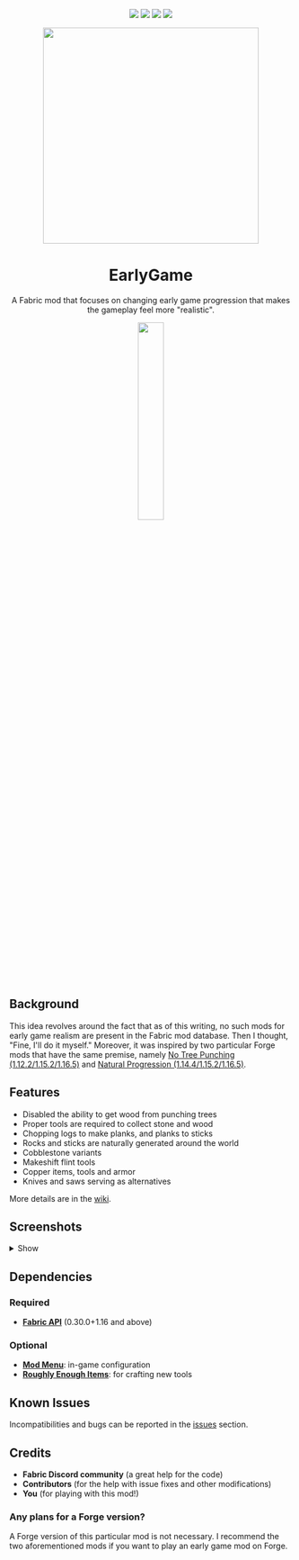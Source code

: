 <p align="center">
<a href="https://github.com/JayCeeCreates/earlygame/blob/master/LICENSE"><img src="https://img.shields.io/github/license/jayceecreates/earlygame?style=for-the-badge"></a>
<img src="https://img.shields.io/badge/mc%20version-1.16.x-brightgreen?style=for-the-badge">
<img src="https://img.shields.io/badge/mod%20version-1.0.2-yellow?style=for-the-badge">
<a href="https://fabricmc.net"><img src="https://img.shields.io/badge/modloader-fabric-blue?style=for-the-badge"></a>
</p>

<p align="center">
  <img width="384" height="384" src="https://cdn.discordapp.com/attachments/669587583034064919/753223254474227762/icon.png">
</p>

<h1 align="center">EarlyGame</h1>
<p align="center">A Fabric mod that focuses on changing early game progression that makes the gameplay feel more "realistic".</p>

<p align="center"><a href="https://www.paypal.com/cgi-bin/webscr?return=https://github.com/JayCeeCreates/earlygame&amp;cn=Add+special+instructions+to+the+addon+author()&amp;business=jaycee.creates%40gmail.com&amp;bn=PP-DonationsBF:btn_donateCC_LG.gif:NonHosted&amp;cancel_return=https://github.com/JayCeeCreates/earlygame&amp;lc=US&amp;item_name=EarlyGame+(from+github.com)&amp;cmd=_donations&amp;rm=1&amp;no_shipping=1&amp;currency_code=USD" target="_blank"><img src="https://vetsupportusa.com/wp-content/uploads/donate-paypal-main-1.png" width=30%></a></p>

## Background

This idea revolves around the fact that as of this writing, no such mods for early game realism are present in the Fabric mod database. Then I thought, "Fine, I'll do it myself." Moreover, it was inspired by two particular Forge mods that have the same premise, namely [No Tree Punching (1.12.2/1.15.2/1.16.5)](https://www.curseforge.com/minecraft/mc-mods/no-tree-punching) and [Natural Progression (1.14.4/1.15.2/1.16.5)](https://www.curseforge.com/minecraft/mc-mods/natural-progressions).

## Features

- Disabled the ability to get wood from punching trees
- Proper tools are required to collect stone and wood
- Chopping logs to make planks, and planks to sticks
- Rocks and sticks are naturally generated around the world
- Cobblestone variants
- Makeshift flint tools
- Copper items, tools and armor
- Knives and saws serving as alternatives

More details are in the [wiki](https://github.com/JayCeeCreates/earlygame/wiki).

## Screenshots

<details><summary>Show</summary>
<p align="center">
<img width="640" height="360" src="https://media.discordapp.net/attachments/807114433787854868/810885401043533824/2021-02-15_22.26.53.png">
<img width="640" height="360" src="https://media.discordapp.net/attachments/807114433787854868/810885396292042822/2021-02-15_22.34.08.png">
<img width="640" height="360" src="https://media.discordapp.net/attachments/807114433787854868/810886920053194782/2021-02-15_22.19.59.png">
<img width="640" height="360" src="https://media.discordapp.net/attachments/807114433787854868/810885400595922954/2021-02-15_22.18.33.png">
</p>
</details>

## Dependencies

### Required

- **[Fabric API](https://www.curseforge.com/minecraft/mc-mods/fabric-api)** (0.30.0+1.16 and above)

### Optional

- **[Mod Menu](https://www.curseforge.com/minecraft/mc-mods/modmenu)**: in-game configuration
- **[Roughly Enough Items](https://www.curseforge.com/minecraft/mc-mods/roughly-enough-items)**: for crafting new tools

## Known Issues

Incompatibilities and bugs can be reported in the [issues](https://github.com/JayCeeCreates/earlygame/issues) section.

## Credits

- **Fabric Discord community** (a great help for the code)
- **Contributors** (for the help with issue fixes and other modifications)
- **You** (for playing with this mod!)

### Any plans for a Forge version?

A Forge version of this particular mod is not necessary. I recommend the two aforementioned mods if you want to play an early game mod on Forge.